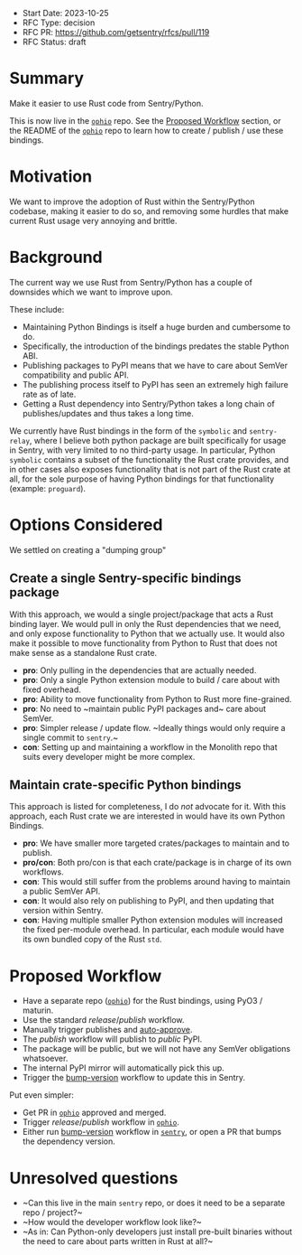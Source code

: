 - Start Date: 2023-10-25
- RFC Type: decision
- RFC PR: https://github.com/getsentry/rfcs/pull/119
- RFC Status: draft

# Summary

Make it easier to use Rust code from Sentry/Python.

This is now live in the [`ophio`] repo. See the [Proposed Workflow](#proposed-workflow) section,
or the README of the [`ophio`] repo to learn how to create / publish / use these bindings.

# Motivation

We want to improve the adoption of Rust within the Sentry/Python codebase, making it easier to do so,
and removing some hurdles that make current Rust usage very annoying and brittle.

# Background

The current way we use Rust from Sentry/Python has a couple of downsides which we want to improve upon.

These include:

- Maintaining Python Bindings is itself a huge burden and cumbersome to do.
- Specifically, the introduction of the bindings predates the stable Python ABI.
- Publishing packages to PyPI means that we have to care about SemVer compatibility and public API.
- The publishing process itself to PyPI has seen an extremely high failure rate as of late.
- Getting a Rust dependency into Sentry/Python takes a long chain of publishes/updates and thus takes a long time.

We currently have Rust bindings in the form of the `symbolic` and `sentry-relay`,
where I believe both python package are built specifically for usage in Sentry, with very limited to no third-party usage.
In particular, Python `symbolic` contains a subset of the functionality the Rust crate provides,
and in other cases also exposes functionality that is not part of the Rust crate at all,
for the sole purpose of having Python bindings for that functionality (example: `proguard`).

# Options Considered

We settled on creating a "dumping group"

## Create a single Sentry-specific bindings package

With this approach, we would a single project/package that acts a Rust binding layer.
We would pull in only the Rust dependencies that we need, and only expose functionality to Python that we actually use.
It would also make it possible to move functionality from Python to Rust that does not make sense as a standalone
Rust crate.

- **pro**: Only pulling in the dependencies that are actually needed.
- **pro**: Only a single Python extension module to build / care about with fixed overhead.
- **pro**: Ability to move functionality from Python to Rust more fine-grained.
- **pro**: No need to ~maintain public PyPI packages and~ care about SemVer.
- **pro**: Simpler release / update flow. ~Ideally things would only require a single commit to `sentry`.~
- **con**: Setting up and maintaining a workflow in the Monolith repo that suits every developer might be more complex.

## Maintain crate-specific Python bindings

This approach is listed for completeness, I do _not_ advocate for it.
With this approach, each Rust crate we are interested in would have its own Python Bindings.

- **pro**: We have smaller more targeted crates/packages to maintain and to publish.
- **pro/con**: Both pro/con is that each crate/package is in charge of its own workflows.
- **con**: This would still suffer from the problems around having to maintain a public SemVer API.
- **con**: It would also rely on publishing to PyPI, and then updating that version within Sentry.
- **con**: Having multiple smaller Python extension modules will increased the fixed per-module overhead.
  In particular, each module would have its own bundled copy of the Rust `std`.

# Proposed Workflow

- Have a separate repo ([`ophio`]) for the Rust bindings, using PyO3 / maturin.
- Use the standard _release_/_publish_ workflow.
- Manually trigger publishes and [auto-approve](https://github.com/getsentry/publish/blob/main/.github/workflows/auto-approve.yml).
- The _publish_ workflow will publish to _public_ PyPI.
- The package will be public, but we will not have any SemVer obligations whatsoever.
- The internal PyPI mirror will automatically pick this up.
- Trigger the [bump-version] workflow to update this in Sentry.

Put even simpler:

- Get PR in [`ophio`] approved and merged.
- Trigger _release_/_publish_ workflow in [`ophio`].
- Either run [bump-version] workflow in [`sentry`], or open a PR that bumps the dependency version.

# Unresolved questions

- ~Can this live in the main `sentry` repo, or does it need to be a separate repo / project?~
- ~How would the developer workflow look like?~
- ~As in: Can Python-only developers just install pre-built binaries without the need to care about parts written in Rust at all?~

[bump-version]: https://github.com/getsentry/sentry/actions/workflows/bump-version.yml
[`ophio`]: https://github.com/getsentry/ophio
[`sentry`]: https://github.com/getsentry/sentry
